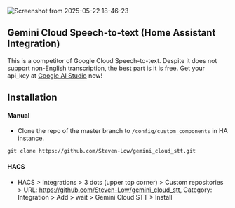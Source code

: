 ![Screenshot from 2025-05-22 18-46-23](https://github.com/user-attachments/assets/39e2bd88-1236-46ab-9908-2cba7ec60263)

## Gemini Cloud Speech-to-text (Home Assistant Integration)
This is a competitor of Google Cloud Speech-to-text. Despite it does not support non-English transcription, the best part is it is free. Get your api_key at [Google AI Studio](https://aistudio.google.com/app/apikey) now!


## Installation
#### Manual
- Clone the repo of the master branch to `/config/custom_components` in HA instance.
```
git clone https://github.com/Steven-Low/gemini_cloud_stt.git
```

#### HACS
- HACS > Integrations > 3 dots (upper top corner) > Custom repositories > URL: https://github.com/Steven-Low/gemini_cloud_stt, Category: Integration > Add > wait > Gemini Cloud STT > Install
